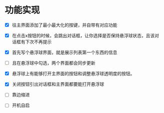 # 功能实现

- [x] 往主界面添加了最小最大化的按键，并自带有对应功能
- [x] 在点击x按钮的时候，会跳出对话框，让你选择是否保持悬浮球状态，且该对话框有下次不再提示
- [x] 首先写个悬浮球界面，就是展示列表第一个东西的信息
- [ ] 且在悬浮球中勾选，两个界面都会同步更新
- [x] 悬浮球上有能够打开主界面的按钮和调整悬浮球透明度的按钮。
- [x] 关闭按钮引出对话框和主界面都要能打开悬浮球



- [ ] 靠边缩进
- [ ] 开机自启